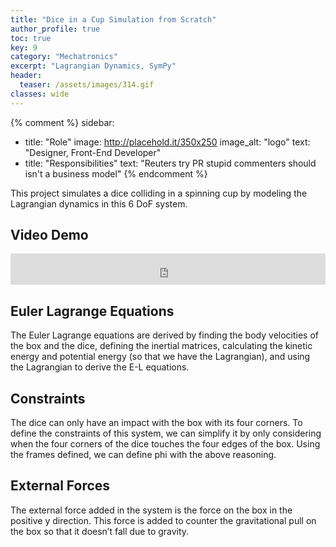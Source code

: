 ```yaml
---
title: "Dice in a Cup Simulation from Scratch"
author_profile: true
toc: true
key: 9
category: "Mechatronics"
excerpt: "Lagrangian Dynamics, SymPy"
header:
  teaser: /assets/images/314.gif
classes: wide
---
```


{% comment %} 
sidebar:
  - title: "Role"
    image: http://placehold.it/350x250
    image_alt: "logo"
    text: "Designer, Front-End Developer"
  - title: "Responsibilities"
    text: "Reuters try PR stupid commenters should isn't a business model"
{% endcomment %} 

This project simulates a dice colliding in a spinning cup by modeling the Lagrangian dynamics in this 6 DoF system.

## Video Demo
<iframe
    width="100%"
    height="50px"
    src="https://www.youtube.com/embed/T6qRhCT54ms"
    frameborder="0"
    allow="autoplay; encrypted-media"
    allowfullscreen
>
</iframe>

## Euler Lagrange Equations
The Euler Lagrange equations are derived by finding the body velocities of the box and the dice, defining the inertial matrices, calculating the kinetic energy and potential energy (so that we have the Lagrangian), and using the Lagrangian to derive the E-L equations. 

## Constraints
The dice can only have an impact with the box with its four corners. To define the constraints of this system, we can simplify it by only considering when the four corners of the dice touches the four edges of the box. Using the frames defined, we can define phi with the above reasoning. 

## External Forces
The external force added in the system is the force on the box in the positive y direction. This force is added to counter the gravitational pull on the box so that it doesn’t fall due to gravity.